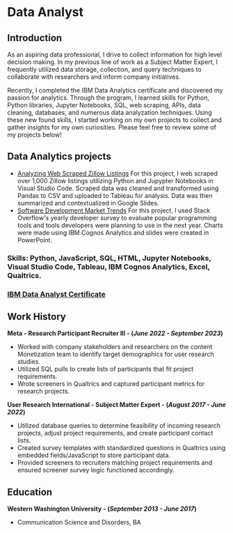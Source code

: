 # Data Analyst

## Introduction
As an aspiring data professional, I drive to collect information for high level decision making. In my previous line of work as a Subject Matter Expert, I frequently utilized data storage, collection, and query techniques to collaborate with researchers and inform company initiatives. 

Recently, I completed the IBM Data Analytics certificate and discovered my passion for analytics. Through the program, I learned skills for Python, Python libraries, Jupyter Notebooks, SQL, web scraping, APIs, data cleaning, databases, and numerous data analyzation techniques. Using these new found skills, I started working on my own projects to collect and gather insights for my own curiosities. Please feel free to review some of my projects below! 

## Data Analytics projects 
- [Analyzing Web Scraped Zillow Listings](https://docs.google.com/presentation/d/1RSJoMNw07y0vF2pKU-Z3Adfjz8TsupZ8SSLQthDUDcE/edit#slide=id.p)
  For this project, I web scraped over 1,000 Zillow listings utilizing Python and Jupypter Notebooks in Visual Studio Code. Scraped data was cleaned and transformed using Pandas to CSV and uploaded to Tableau for analysis. Data was then summarized and contextualized in Google Slides.
- [Software Development Market Trends](https://coursera-assessments.s3.amazonaws.com/assessments/1717451844287/ec3bcdad-cfd5-42d5-8dcc-4a583f3a37ed/Final-capstone-story-template.pdf)
  For this project, I used Stack Overflow's yearly developer survey to evaluate popular programming tools and tools developers were planning to use in the next year. Charts were made using IBM Cognos Analytics and slides were created in PowerPoint. 

### Skills: Python, JavaScript, SQL, HTML, Jupyter Notebooks, Visual Studio Code, Tableau, IBM Cognos Analytics, Excel, Qualtrics.

### [IBM Data Analyst Certificate](https://coursera.org/share/fd18d6b2c9e43f7727e7b5f29badbb4e) 

## Work History
**Meta - Research Participant Recruiter III - (_June 2022 - September 2023_)**
- Worked with company stakeholders and researchers on the content Monetization team to identify target demographics for user research studies.
- Utilized SQL pulls to create lists of participants that fit project requirements. 
- Wrote screeners in Qualtrics and captured participant metrics for research projects.
  
**User Research International  - Subject Matter Expert - (_August 2017 - June 2022_)**
  - Utilized database queries to determine feasibility of incoming research projects, adjust project requirements, and create participant contact lists.
  - Created survey templates with standardized questions in Qualtrics using embedded fields/JavaScript to store participant data.
  - Provided screeners to recruiters matching project requirements and ensured screener survey logic functioned accordingly.

## Education
**Western Washington University - (_September 2013 - June 2017_)**
- Communication Science and Disorders, BA


